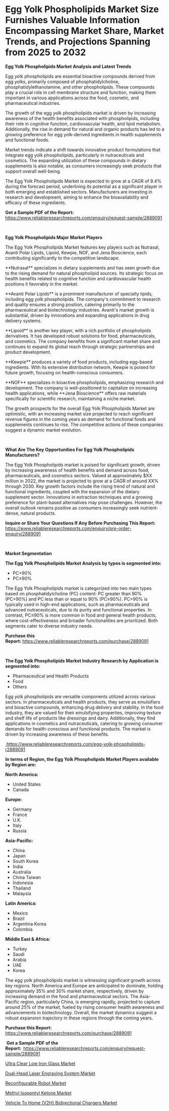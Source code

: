 <p><h1>Egg Yolk Phospholipids Market Size Furnishes Valuable Information Encompassing Market Share, Market Trends, and Projections Spanning from 2025 to 2032</h1></p><p><strong>Egg Yolk Phospholipids Market Analysis and Latest Trends</strong></p>
<p><p>Egg yolk phospholipids are essential bioactive compounds derived from egg yolks, primarily composed of phosphatidylcholine, phosphatidylethanolamine, and other phospholipids. These compounds play a crucial role in cell membrane structure and function, making them important in various applications across the food, cosmetic, and pharmaceutical industries.</p><p>The growth of the egg yolk phospholipids market is driven by increasing awareness of the health benefits associated with phospholipids, including their role in cognitive function, cardiovascular health, and lipid metabolism. Additionally, the rise in demand for natural and organic products has led to a growing preference for egg yolk-derived ingredients in health supplements and functional foods.</p><p>Market trends indicate a shift towards innovative product formulations that integrate egg yolk phospholipids, particularly in nutraceuticals and cosmetics. The expanding utilization of these compounds in dietary supplements is also notable, as consumers increasingly seek products that support overall well-being. </p><p>The Egg Yolk Phospholipids Market is expected to grow at a CAGR of 9.4% during the forecast period, underlining its potential as a significant player in both emerging and established sectors. Manufacturers are investing in research and development, aiming to enhance the bioavailability and efficacy of these ingredients.</p></p>
<p><strong>Get a Sample PDF of the Report:&nbsp;</strong> <a href="https://www.reliableresearchreports.com/enquiry/request-sample/2889091?utm_campaign=11&utm_medium=2&utm_source=Github&utm_content=ia&utm_term=14032025&utm_id=egg-yolk-phospholipids">https://www.reliableresearchreports.com/enquiry/request-sample/2889091</a></p>
<p>&nbsp;</p>
<p><strong>Egg Yolk Phospholipids Major Market Players</strong></p>
<p><p>The Egg Yolk Phospholipids Market features key players such as Nutrasal, Avanti Polar Lipids, Lipoid, Kewpie, NOF, and Jena Bioscience, each contributing significantly to the competitive landscape.</p><p>**Nutrasal** specializes in dietary supplements and has seen growth due to the rising demand for natural phospholipid sources. Its strategic focus on health benefits related to cognitive function and cardiovascular health positions it favorably in the market.</p><p>**Avanti Polar Lipids** is a prominent manufacturer of specialty lipids, including egg yolk phospholipids. The company's commitment to research and quality ensures a strong position, catering primarily to the pharmaceutical and biotechnology industries. Avanti's market growth is substantial, driven by innovations and expanding applications in drug delivery systems.</p><p>**Lipoid** is another key player, with a rich portfolio of phospholipids derivatives. It has developed robust solutions for food, pharmaceuticals, and cosmetics. The company benefits from a significant market share and continues to expand its global reach through strategic partnerships and product development.</p><p>**Kewpie** produces a variety of food products, including egg-based ingredients. With its extensive distribution network, Kewpie is poised for future growth, focusing on health-conscious consumers. </p><p>**NOF** specializes in bioactive phospholipids, emphasizing research and development. The company is well-positioned to capitalize on increasing health applications, while **Jena Bioscience** offers raw materials specifically for scientific research, maintaining a niche market.</p><p>The growth prospects for the overall Egg Yolk Phospholipids Market are optimistic, with an increasing market size projected to reach significant revenue figures in the coming years as demand for functional foods and supplements continues to rise. The competitive actions of these companies suggest a dynamic market evolution.</p></p>
<p>&nbsp;</p>
<p><strong>What Are The Key Opportunities For Egg Yolk Phospholipids Manufacturers?</strong></p>
<p><p>The Egg Yolk Phospholipids market is poised for significant growth, driven by increasing awareness of health benefits and demand across food, pharmaceuticals, and cosmetics sectors. Valued at approximately $XX million in 2022, the market is projected to grow at a CAGR of around XX% through 2030. Key growth factors include the rising trend of natural and functional ingredients, coupled with the expansion of the dietary supplement sector. Innovations in extraction techniques and a growing preference for plant-based alternatives may pose challenges. However, the overall outlook remains positive as consumers increasingly seek nutrient-dense, natural products.</p></p>
<p><strong>Inquire or Share Your Questions If Any Before Purchasing This Report:</strong> <a href="https://www.reliableresearchreports.com/enquiry/pre-order-enquiry/2889091?utm_campaign=11&utm_medium=2&utm_source=Github&utm_content=ia&utm_term=14032025&utm_id=egg-yolk-phospholipids">https://www.reliableresearchreports.com/enquiry/pre-order-enquiry/2889091</a></p>
<p>&nbsp;</p>
<p><strong>Market Segmentation</strong></p>
<p><strong>The Egg Yolk Phospholipids Market Analysis by types is segmented into:</strong></p>
<p><ul><li>PC>90%</li><li>PC≤90%</li></ul></p>
<p><p>The Egg Yolk Phospholipids market is categorized into two main types based on phosphatidylcholine (PC) content: PC greater than 90% (PC>90%) and PC less than or equal to 90% (PC≤90%). PC>90% is typically used in high-end applications, such as pharmaceuticals and advanced nutraceuticals, due to its purity and functional properties. In contrast, PC≤90% is more common in food and general health products, where cost-effectiveness and broader functionalities are prioritized. Both segments cater to diverse industry needs.</p></p>
<p><strong>Purchase this Report:&nbsp;</strong><a href="https://www.reliableresearchreports.com/purchase/2889091?utm_campaign=11&utm_medium=2&utm_source=Github&utm_content=ia&utm_term=14032025&utm_id=egg-yolk-phospholipids">https://www.reliableresearchreports.com/purchase/2889091</a></p>
<p>&nbsp;</p>
<p><strong>The Egg Yolk Phospholipids Market Industry Research by Application is segmented into:</strong></p>
<p><ul><li>Pharmaceutical and Health Products</li><li>Food</li><li>Others</li></ul></p>
<p><p>Egg yolk phospholipids are versatile components utilized across various sectors. In pharmaceuticals and health products, they serve as emulsifiers and bioactive compounds, enhancing drug delivery and stability. In the food industry, they are valued for their emulsifying properties, improving texture and shelf life of products like dressings and dairy. Additionally, they find applications in cosmetics and nutraceuticals, catering to growing consumer demands for health-conscious and functional products. The market is driven by increasing awareness of these benefits.</p></p>
<p><a href="https://www.reliableresearchreports.com/egg-yolk-phospholipids-r2889091?utm_campaign=11&utm_medium=2&utm_source=Github&utm_content=ia&utm_term=14032025&utm_id=egg-yolk-phospholipids">&nbsp;https://www.reliableresearchreports.com/egg-yolk-phospholipids-r2889091</a></p>
<p><strong>In terms of Region, the Egg Yolk Phospholipids Market Players available by Region are:</strong></p>
<p>
    <p> <strong> North America: </strong>
        <ul>
            <li>United States</li>
            <li>Canada</li>
        </ul>
        </p> 
    <p> <strong> Europe: </strong>
        <ul>
            <li>Germany</li>
            <li>France</li>
            <li>U.K.</li>
            <li>Italy</li>
            <li>Russia</li>
        </ul>
        </p> 
    <p> <strong> Asia-Pacific: </strong>
        <ul>
            <li>China</li>
            <li>Japan</li>
            <li>South Korea</li>
            <li>India</li>
            <li>Australia</li>
            <li>China Taiwan</li>
            <li>Indonesia</li>
            <li>Thailand</li>
            <li>Malaysia</li>
        </ul>
        </p> 
    <p> <strong> Latin America: </strong>
        <ul>
            <li>Mexico</li>
            <li>Brazil</li>
            <li>Argentina Korea</li>
            <li>Colombia</li>
        </ul>
        </p> 
    <p> <strong> Middle East & Africa: </strong>
        <ul>
            <li>Turkey</li>
            <li>Saudi</li>
            <li>Arabia</li>
            <li>UAE</li>
            <li>Korea</li>
        </ul>
    </p>
    </p>
<p><p>The egg yolk phospholipids market is witnessing significant growth across key regions. North America and Europe are anticipated to dominate, holding approximately 35% and 30% market share, respectively, driven by increasing demand in the food and pharmaceutical sectors. The Asia-Pacific region, particularly China, is emerging rapidly, projected to capture around 25% of the market, fueled by rising consumer health awareness and advancements in biotechnology. Overall, the market dynamics suggest a robust expansion trajectory in these regions through the coming years.</p></p>
<p><strong>Purchase this Report: </strong><a href="https://www.reliableresearchreports.com/purchase/2889091?utm_campaign=11&utm_medium=2&utm_source=Github&utm_content=ia&utm_term=14032025&utm_id=egg-yolk-phospholipids">https://www.reliableresearchreports.com/purchase/2889091</a></p>
<p>&nbsp;<strong>Get a Sample PDF of the Report:&nbsp;&nbsp;</strong><a href="https://www.reliableresearchreports.com/enquiry/request-sample/2889091?utm_campaign=11&utm_medium=2&utm_source=Github&utm_content=ia&utm_term=14032025&utm_id=egg-yolk-phospholipids">https://www.reliableresearchreports.com/enquiry/request-sample/2889091</a></p>
<p><strong></strong></p>
<p><p><a href="https://github.com/zappasuccofz/Market-Research-Report-List-1/blob/main/ultra-clear-low-iron-glass-market.md?utm_campaign=11&utm_medium=2&utm_source=Github&utm_content=ia&utm_term=14032025&utm_id=egg-yolk-phospholipids">Ultra Clear Low Iron Glass Market</a></p><p><a href="https://github.com/lamlebienz7j/Market-Research-Report-List-1/blob/main/dual-head-laser-engraving-system-market.md?utm_campaign=11&utm_medium=2&utm_source=Github&utm_content=ia&utm_term=14032025&utm_id=egg-yolk-phospholipids">Dual-Head Laser Engraving System Market</a></p><p><a href="https://github.com/haajipauget/Market-Research-Report-List-1/blob/main/reconfigurable-robot-market.md?utm_campaign=11&utm_medium=2&utm_source=Github&utm_content=ia&utm_term=14032025&utm_id=egg-yolk-phospholipids">Reconfigurable Robot Market</a></p><p><a href="https://github.com/abbasgwiltke/Market-Research-Report-List-1/blob/main/methyl-isopentyl-ketone-market.md?utm_campaign=11&utm_medium=2&utm_source=Github&utm_content=ia&utm_term=14032025&utm_id=egg-yolk-phospholipids">Methyl Isopentyl Ketone Market</a></p><p><a href="https://github.com/tauchzuazoli/Market-Research-Report-List-1/blob/main/vehicle-to-home-v2h-bidirectional-chargers-market.md?utm_campaign=11&utm_medium=2&utm_source=Github&utm_content=ia&utm_term=14032025&utm_id=egg-yolk-phospholipids">Vehicle To Home (V2H) Bidirectional Chargers Market</a></p></p>